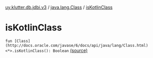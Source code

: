 [uy.klutter.db.jdbi.v3](../index.md) / [java.lang.Class](index.md) / [isKotlinClass](.)


# isKotlinClass
`fun [Class](http://docs.oracle.com/javase/6/docs/api/java/lang/Class.html)<*>.isKotlinClass(): Boolean` [(source)](https://github.com/kohesive/klutter/blob/master/db-jdbi-v3-jdk8/src/main/kotlin/uy/klutter/db/jdbi/v3/Extensions.kt#L12)


